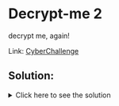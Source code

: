 # Decrypt-me 2

decrypt me, again!

Link: [CyberChallenge](https://cyberchallenge.it)

## Solution:

<details>
	<summary>Click here to see the solution</summary>

1. Now we are dealing with much bigger numbers, so we can't use factordb.com to find the factors.

2. If we ipotize that the message is in the format `CCIT{...}`, we can use the flag as the plaintext, encrypt it and compare the result with the given ciphertext. All this must be done character by character.

3. Flag: `CCIT{d3crypt_0r_3ncrypt_m3?}`

All the code can be found in [solve.py](solution/solve.py).

</details>
